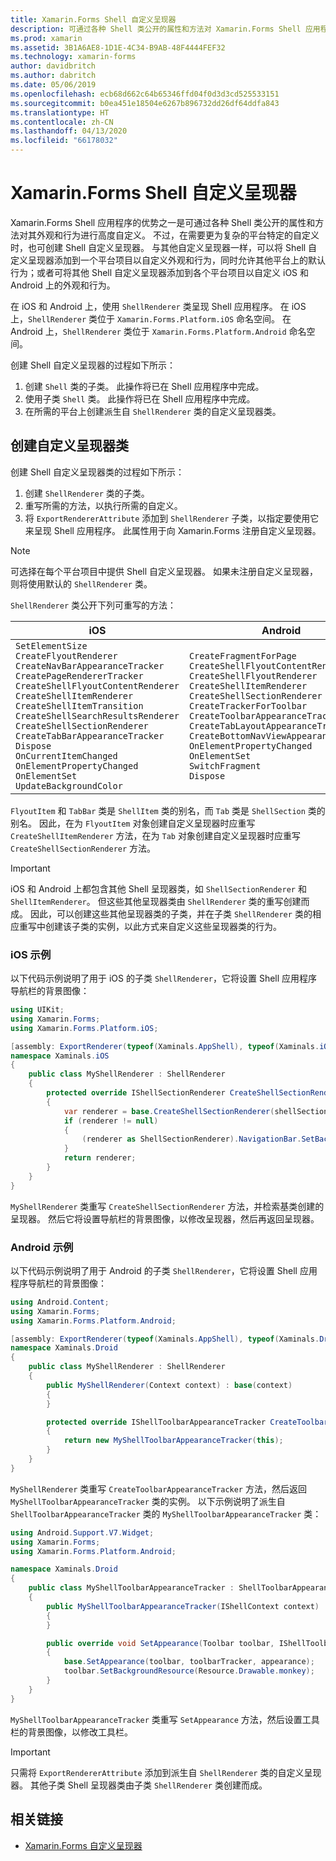 ```yaml
---
title: Xamarin.Forms Shell 自定义呈现器
description: 可通过各种 Shell 类公开的属性和方法对 Xamarin.Forms Shell 应用程序进行高度自定义。 不过，在需要更为复杂的平台特定的自定义时，也可创建 Shell 自定义呈现器。
ms.prod: xamarin
ms.assetid: 3B1A6AE8-1D1E-4C34-B9AB-48F4444FEF32
ms.technology: xamarin-forms
author: davidbritch
ms.author: dabritch
ms.date: 05/06/2019
ms.openlocfilehash: ecb68d662c64b65346ffd04f0d3d3cd525533151
ms.sourcegitcommit: b0ea451e18504e6267b896732dd26df64ddfa843
ms.translationtype: HT
ms.contentlocale: zh-CN
ms.lasthandoff: 04/13/2020
ms.locfileid: "66178032"
---
```

# <a name="xamarinforms-shell-custom-renderers"></a>Xamarin.Forms Shell 自定义呈现器

Xamarin.Forms Shell 应用程序的优势之一是可通过各种 Shell 类公开的属性和方法对其外观和行为进行高度自定义。 不过，在需要更为复杂的平台特定的自定义时，也可创建 Shell 自定义呈现器。 与其他自定义呈现器一样，可以将 Shell 自定义呈现器添加到一个平台项目以自定义外观和行为，同时允许其他平台上的默认行为；或者可将其他 Shell 自定义呈现器添加到各个平台项目以自定义 iOS 和 Android 上的外观和行为。

在 iOS 和 Android 上，使用 `ShellRenderer` 类呈现 Shell 应用程序。 在 iOS 上，`ShellRenderer` 类位于 `Xamarin.Forms.Platform.iOS` 命名空间。 在 Android 上，`ShellRenderer` 类位于 `Xamarin.Forms.Platform.Android` 命名空间。

创建 Shell 自定义呈现器的过程如下所示：

1. 创建 `Shell` 类的子类。 此操作将已在 Shell 应用程序中完成。
1. 使用子类 `Shell` 类。 此操作将已在 Shell 应用程序中完成。
1. 在所需的平台上创建派生自 `ShellRenderer` 类的自定义呈现器类。

## <a name="create-a-custom-renderer-class"></a>创建自定义呈现器类

创建 Shell 自定义呈现器类的过程如下所示：

1. 创建 `ShellRenderer` 类的子类。
1. 重写所需的方法，以执行所需的自定义。
1. 将 `ExportRendererAttribute` 添加到 `ShellRenderer` 子类，以指定要使用它来呈现 Shell 应用程序。 此属性用于向 Xamarin.Forms 注册自定义呈现器。

> [!NOTE]
> 可选择在每个平台项目中提供 Shell 自定义呈现器。 如果未注册自定义呈现器，则将使用默认的 `ShellRenderer` 类。

`ShellRenderer` 类公开下列可重写的方法：

| iOS | Android |
| --- | --- |
| `SetElementSize`<br />`CreateFlyoutRenderer`<br />`CreateNavBarAppearanceTracker`<br />`CreatePageRendererTracker`<br />`CreateShellFlyoutContentRenderer`<br />`CreateShellItemRenderer`<br />`CreateShellItemTransition`<br />`CreateShellSearchResultsRenderer`<br />`CreateShellSectionRenderer`<br />`CreateTabBarAppearanceTracker`<br />`Dispose`<br />`OnCurrentItemChanged`<br />`OnElementPropertyChanged`<br />`OnElementSet`<br />`UpdateBackgroundColor` | `CreateFragmentForPage`<br />`CreateShellFlyoutContentRenderer`<br />`CreateShellFlyoutRenderer`<br />`CreateShellItemRenderer`<br />`CreateShellSectionRenderer`<br />`CreateTrackerForToolbar`<br />`CreateToolbarAppearanceTracker`<br />`CreateTabLayoutAppearanceTracker`<br />`CreateBottomNavViewAppearanceTracker`<br />`OnElementPropertyChanged`<br />`OnElementSet`<br />`SwitchFragment`<br />`Dispose` |

`FlyoutItem` 和 `TabBar` 类是 `ShellItem` 类的别名，而 `Tab` 类是 `ShellSection` 类的别名。 因此，在为 `FlyoutItem` 对象创建自定义呈现器时应重写 `CreateShellItemRenderer` 方法，在为 `Tab` 对象创建自定义呈现器时应重写 `CreateShellSectionRenderer` 方法。

> [!IMPORTANT]
> iOS 和 Android 上都包含其他 Shell 呈现器类，如 `ShellSectionRenderer` 和 `ShellItemRenderer`。 但这些其他呈现器类由 `ShellRenderer` 类的重写创建而成。 因此，可以创建这些其他呈现器类的子类，并在子类 `ShellRenderer` 类的相应重写中创建该子类的实例，以此方式来自定义这些呈现器类的行为。

### <a name="ios-example"></a>iOS 示例

以下代码示例说明了用于 iOS 的子类 `ShellRenderer`，它将设置 Shell 应用程序导航栏的背景图像：

```csharp
using UIKit;
using Xamarin.Forms;
using Xamarin.Forms.Platform.iOS;

[assembly: ExportRenderer(typeof(Xaminals.AppShell), typeof(Xaminals.iOS.MyShellRenderer))]
namespace Xaminals.iOS
{
    public class MyShellRenderer : ShellRenderer
    {
        protected override IShellSectionRenderer CreateShellSectionRenderer(ShellSection shellSection)
        {
            var renderer = base.CreateShellSectionRenderer(shellSection);
            if (renderer != null)
            {
                (renderer as ShellSectionRenderer).NavigationBar.SetBackgroundImage(UIImage.FromFile("monkey.png"), UIBarMetrics.Default);
            }
            return renderer;
        }
    }
}
```

`MyShellRenderer` 类重写 `CreateShellSectionRenderer` 方法，并检索基类创建的呈现器。 然后它将设置导航栏的背景图像，以修改呈现器，然后再返回呈现器。

### <a name="android-example"></a>Android 示例

以下代码示例说明了用于 Android 的子类 `ShellRenderer`，它将设置 Shell 应用程序导航栏的背景图像：

```csharp
using Android.Content;
using Xamarin.Forms;
using Xamarin.Forms.Platform.Android;

[assembly: ExportRenderer(typeof(Xaminals.AppShell), typeof(Xaminals.Droid.MyShellRenderer))]
namespace Xaminals.Droid
{
    public class MyShellRenderer : ShellRenderer
    {
        public MyShellRenderer(Context context) : base(context)
        {
        }

        protected override IShellToolbarAppearanceTracker CreateToolbarAppearanceTracker()
        {
            return new MyShellToolbarAppearanceTracker(this);
        }
    }
}
```

`MyShellRenderer` 类重写 `CreateToolbarAppearanceTracker` 方法，然后返回 `MyShellToolbarAppearanceTracker` 类的实例。 以下示例说明了派生自 `ShellToolbarAppearanceTracker` 类的 `MyShellToolbarAppearanceTracker` 类：

```csharp
using Android.Support.V7.Widget;
using Xamarin.Forms;
using Xamarin.Forms.Platform.Android;

namespace Xaminals.Droid
{
    public class MyShellToolbarAppearanceTracker : ShellToolbarAppearanceTracker
    {
        public MyShellToolbarAppearanceTracker(IShellContext context) : base(context)
        {
        }

        public override void SetAppearance(Toolbar toolbar, IShellToolbarTracker toolbarTracker, ShellAppearance appearance)
        {
            base.SetAppearance(toolbar, toolbarTracker, appearance);
            toolbar.SetBackgroundResource(Resource.Drawable.monkey);
        }
    }
}
```

`MyShellToolbarAppearanceTracker` 类重写 `SetAppearance` 方法，然后设置工具栏的背景图像，以修改工具栏。

> [!IMPORTANT]
> 只需将 `ExportRendererAttribute` 添加到派生自 `ShellRenderer` 类的自定义呈现器。 其他子类 Shell 呈现器类由子类 `ShellRenderer` 类创建而成。

## <a name="related-links"></a>相关链接

- [Xamarin.Forms 自定义呈现器](~/xamarin-forms/app-fundamentals/custom-renderer/index.md)
